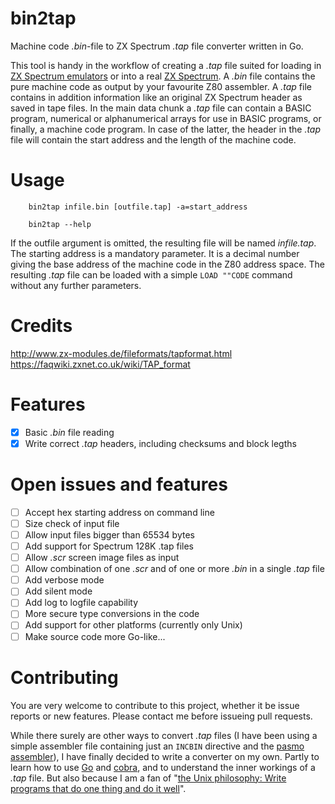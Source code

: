 # bin2tap
Machine code *.bin*-file to ZX Spectrum *.tap* file converter written in Go.

This tool is handy in the workflow of creating a *.tap* file suited for loading in [ZX Spectrum emulators](http://www.worldofspectrum.org/emulators.html) or into a real [ZX Spectrum](https://en.wikipedia.org/wiki/ZX_Spectrum). A *.bin* file contains the pure machine code as output by your favourite Z80 assembler. A *.tap* file contains in addition information like an original ZX Spectrum header as saved in tape files. In the main data chunk a *.tap* file can contain a BASIC program, numerical or alphanumerical arrays for use in BASIC programs, or finally, a machine code program. In case of the latter, the header in the *.tap* file will contain the start address and the length of the machine code.  

# Usage
```shell
	bin2tap infile.bin [outfile.tap] -a=start_address

	bin2tap --help
```

If the outfile argument is omitted, the resulting file will be named *infile.tap*. The starting address is a mandatory parameter. It is a decimal number giving the base address of the machine code in the Z80 address space. The resulting *.tap* file can be loaded with a simple `LOAD ""CODE` command without any further parameters.
# Credits
http://www.zx-modules.de/fileformats/tapformat.html
https://faqwiki.zxnet.co.uk/wiki/TAP_format
# Features
- [x] Basic *.bin* file reading
- [x] Write correct *.tap* headers, including checksums and block legths
# Open issues and features
- [ ] Accept hex starting address on command line
- [ ] Size check of input file
- [ ] Allow input files bigger than 65534 bytes
- [ ] Add support for Spectrum 128K .tap files
- [ ] Allow *.scr* screen image files as input
- [ ] Allow combination of one *.scr* and of one or more *.bin* in a single *.tap* file
- [ ] Add verbose mode
- [ ] Add silent mode
- [ ] Add log to logfile capability
- [ ] More secure type conversions in the code
- [ ] Add support for other platforms (currently only Unix)
- [ ] Make source code more Go-like...
# Contributing
You are very welcome to contribute to this project, whether it be issue reports or new features.
Please contact me before issueing pull requests.

While there surely are other ways to convert *.tap* files (I have been using a simple assembler file containing just an `INCBIN` directive and the [pasmo assembler](http://pasmo.speccy.org/)), I have finally decided to write a converter on my own. Partly to learn how to use [Go](https://golang.org/) and [cobra](https://github.com/spf13/cobra), and to understand the inner workings of a *.tap* file. But also because I am a fan of "[the Unix philosophy: Write programs that do one thing and do it well](https://en.wikipedia.org/wiki/Unix_philosophy)".
